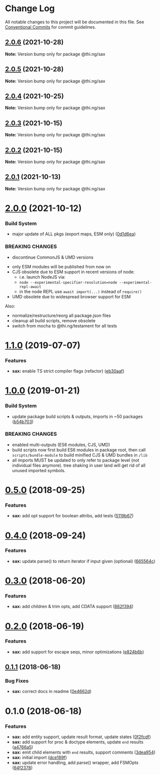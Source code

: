 # Change Log

All notable changes to this project will be documented in this file.
See [Conventional Commits](https://conventionalcommits.org) for commit guidelines.

## [2.0.6](https://github.com/thi-ng/umbrella/compare/@thi.ng/sax@2.0.5...@thi.ng/sax@2.0.6) (2021-10-28)

**Note:** Version bump only for package @thi.ng/sax





## [2.0.5](https://github.com/thi-ng/umbrella/compare/@thi.ng/sax@2.0.4...@thi.ng/sax@2.0.5) (2021-10-28)

**Note:** Version bump only for package @thi.ng/sax





## [2.0.4](https://github.com/thi-ng/umbrella/compare/@thi.ng/sax@2.0.3...@thi.ng/sax@2.0.4) (2021-10-25)

**Note:** Version bump only for package @thi.ng/sax





## [2.0.3](https://github.com/thi-ng/umbrella/compare/@thi.ng/sax@2.0.2...@thi.ng/sax@2.0.3) (2021-10-15)

**Note:** Version bump only for package @thi.ng/sax





## [2.0.2](https://github.com/thi-ng/umbrella/compare/@thi.ng/sax@2.0.1...@thi.ng/sax@2.0.2) (2021-10-15)

**Note:** Version bump only for package @thi.ng/sax





## [2.0.1](https://github.com/thi-ng/umbrella/compare/@thi.ng/sax@2.0.0...@thi.ng/sax@2.0.1) (2021-10-13)

**Note:** Version bump only for package @thi.ng/sax





# [2.0.0](https://github.com/thi-ng/umbrella/compare/@thi.ng/sax@1.1.73...@thi.ng/sax@2.0.0) (2021-10-12)


### Build System

* major update of ALL pkgs (export maps, ESM only) ([0d1d6ea](https://github.com/thi-ng/umbrella/commit/0d1d6ea9fab2a645d6c5f2bf2591459b939c09b6))


### BREAKING CHANGES

* discontinue CommonJS & UMD versions

- only ESM modules will be published from now on
- CJS obsolete due to ESM support in recent versions of node:
  - i.e. launch NodeJS via:
  - `node --experimental-specifier-resolution=node --experimental-repl-await`
  - in the node REPL use `await import(...)` instead of `require()`
- UMD obsolete due to widespread browser support for ESM

Also:
- normalize/restructure/reorg all package.json files
- cleanup all build scripts, remove obsolete
- switch from mocha to @thi.ng/testament for all tests






#  [1.1.0](https://github.com/thi-ng/umbrella/compare/@thi.ng/sax@1.0.19...@thi.ng/sax@1.1.0) (2019-07-07) 

###  Features 

- **sax:** enable TS strict compiler flags (refactor) ([eb30aaf](https://github.com/thi-ng/umbrella/commit/eb30aaf)) 

#  [1.0.0](https://github.com/thi-ng/umbrella/compare/@thi.ng/sax@0.5.13...@thi.ng/sax@1.0.0) (2019-01-21) 

###  Build System 

- update package build scripts & outputs, imports in ~50 packages ([b54b703](https://github.com/thi-ng/umbrella/commit/b54b703)) 

###  BREAKING CHANGES 

- enabled multi-outputs (ES6 modules, CJS, UMD) 
- build scripts now first build ES6 modules in package root, then call   `scripts/bundle-module` to build minified CJS & UMD bundles in `/lib` 
- all imports MUST be updated to only refer to package level   (not individual files anymore). tree shaking in user land will get rid of   all unused imported symbols. 

#  [0.5.0](https://github.com/thi-ng/umbrella/compare/@thi.ng/sax@0.4.1...@thi.ng/sax@0.5.0) (2018-09-25) 

###  Features 

- **sax:** add opt support for boolean attribs, add tests ([5119b67](https://github.com/thi-ng/umbrella/commit/5119b67)) 

#  [0.4.0](https://github.com/thi-ng/umbrella/compare/@thi.ng/sax@0.3.21...@thi.ng/sax@0.4.0) (2018-09-24) 

###  Features 

- **sax:** update parse() to return iterator if input given (optional) ([665564c](https://github.com/thi-ng/umbrella/commit/665564c)) 

#  [0.3.0](https://github.com/thi-ng/umbrella/compare/@thi.ng/sax@0.2.0...@thi.ng/sax@0.3.0) (2018-06-20) 

###  Features 

- **sax:** add children & trim opts, add CDATA support ([882f394](https://github.com/thi-ng/umbrella/commit/882f394)) 

#  [0.2.0](https://github.com/thi-ng/umbrella/compare/@thi.ng/sax@0.1.1...@thi.ng/sax@0.2.0) (2018-06-19) 

###  Features 

- **sax:** add support for escape seqs, minor optimizations ([e824b6b](https://github.com/thi-ng/umbrella/commit/e824b6b)) 

##  [0.1.1](https://github.com/thi-ng/umbrella/compare/@thi.ng/sax@0.1.0...@thi.ng/sax@0.1.1) (2018-06-18) 

###  Bug Fixes 

- **sax:** correct docs in readme ([0e4662d](https://github.com/thi-ng/umbrella/commit/0e4662d)) 

#  0.1.0 (2018-06-18) 

###  Features 

- **sax:** add entity support, update result format, update states ([0f2fcdf](https://github.com/thi-ng/umbrella/commit/0f2fcdf)) 
- **sax:** add support for proc & doctype elements, update `end` results ([a4766a5](https://github.com/thi-ng/umbrella/commit/a4766a5)) 
- **sax:** emit child elements with `end` results, support comments ([3dea954](https://github.com/thi-ng/umbrella/commit/3dea954)) 
- **sax:** initial import ([dce189f](https://github.com/thi-ng/umbrella/commit/dce189f)) 
- **sax:** update error handling, add parse() wrapper, add FSMOpts ([64f2378](https://github.com/thi-ng/umbrella/commit/64f2378))
